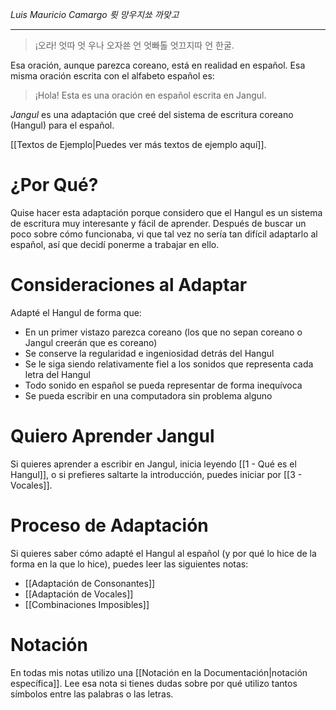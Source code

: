 *Luis Mauricio Camargo*
*륏 망우지쑈 까맞고*

---

> ¡오라! 엇따 엇 우나 오자쑌 언 엇빠톨 엇끄지따 언 한굴.

Esa oración, aunque parezca coreano, está en realidad en español. Esa misma oración escrita con el alfabeto español es:

> ¡Hola! Esta es una oración en español escrita en Jangul.

*Jangul* es una adaptación que creé del sistema de escritura coreano (Hangul) para el español.

[[Textos de Ejemplo|Puedes ver más textos de ejemplo aquí]].

# ¿Por Qué?

Quise hacer esta adaptación porque considero que el Hangul es un sistema de escritura muy interesante y fácil de aprender. Después de buscar un poco sobre cómo funcionaba, vi que tal vez no sería tan difícil adaptarlo al español, así que decidí ponerme a trabajar en ello. 

# Consideraciones al Adaptar

Adapté el Hangul de forma que:

- En un primer vistazo parezca coreano (los que no sepan coreano o Jangul creerán que es coreano)
- Se conserve la regularidad e ingeniosidad detrás del Hangul
- Se le siga siendo relativamente fiel a los sonidos que representa cada letra del Hangul
- Todo sonido en español se pueda representar de forma inequívoca
- Se pueda escribir en una computadora sin problema alguno

# Quiero Aprender Jangul

Si quieres aprender a escribir en Jangul, inicia leyendo [[1 - Qué es el Hangul]], o si prefieres saltarte la introducción, puedes iniciar por [[3 - Vocales]].

# Proceso de Adaptación 

Si quieres saber cómo adapté el Hangul al español (y por qué lo hice de la forma en la que lo hice), puedes leer las siguientes notas:

- [[Adaptación de Consonantes]]
- [[Adaptación de Vocales]]
- [[Combinaciones Imposibles]]

# Notación

En todas mis notas utilizo una [[Notación en la Documentación|notación específica]]. Lee esa nota si tienes dudas sobre por qué utilizo tantos símbolos entre las palabras o las letras.